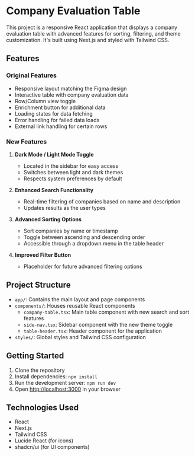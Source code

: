 # Company Evaluation Table

This project is a responsive React application that displays a company evaluation table with advanced features for sorting, filtering, and theme customization. It's built using Next.js and styled with Tailwind CSS.

## Features

### Original Features
- Responsive layout matching the Figma design
- Interactive table with company evaluation data
- Row/Column view toggle
- Enrichment button for additional data
- Loading states for data fetching
- Error handling for failed data loads
- External link handling for certain rows

### New Features
1. **Dark Mode / Light Mode Toggle**
   - Located in the sidebar for easy access
   - Switches between light and dark themes
   - Respects system preferences by default

2. **Enhanced Search Functionality**
   - Real-time filtering of companies based on name and description
   - Updates results as the user types

3. **Advanced Sorting Options**
   - Sort companies by name or timestamp
   - Toggle between ascending and descending order
   - Accessible through a dropdown menu in the table header

4. **Improved Filter Button**
   - Placeholder for future advanced filtering options

## Project Structure

- `app/`: Contains the main layout and page components
- `components/`: Houses reusable React components
  - `company-table.tsx`: Main table component with new search and sort features
  - `side-nav.tsx`: Sidebar component with the new theme toggle
  - `table-header.tsx`: Header component for the application
- `styles/`: Global styles and Tailwind CSS configuration

## Getting Started

1. Clone the repository
2. Install dependencies: `npm install`
3. Run the development server: `npm run dev`
4. Open [http://localhost:3000](http://localhost:3000) in your browser

## Technologies Used

- React
- Next.js
- Tailwind CSS
- Lucide React (for icons)
- shadcn/ui (for UI components)




